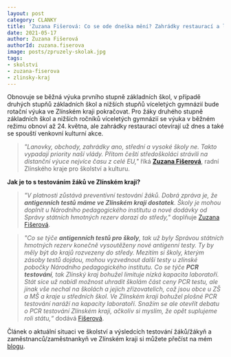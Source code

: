```yaml
---
layout: post
category: CLANKY
title: 'Zuzana Fišerová: Co se ode dneška mění? Zahrádky restaurací a lanovky otevřeny, střední a vysoké školy ne'
date: 2021-05-17
author: Zuzana Fišerová
authorId: zuzana.fiserova
image: posts/zpruzely-skolak.jpg
tags: 
- skolstvi
- zuzana-fiserova
- zlinsky-kraj
---
```


Obnovuje se běžná výuka prvního stupně základních škol, v případě druhých stupňů základních škol a nižších stupňů víceletých gymnázií bude rotační výuka ve Zlínském kraji pokračovat. Pro žáky druhého stupně základních škol a nižších ročníků víceletých gymnázií se výuka v běžném režimu obnoví až 24. května, ale zahrádky restaurací otevírají už dnes a také se spouští venkovní kulturní akce.

> *"Lanovky, obchody, zahrádky ano, střední a vysoké školy ne. Takto vypadají priority naší vlády. Přitom čeští středoškoláci strávili na distanční výuce nejvíce času z celé EU,"* říká **[Zuzana Fišerová](https://zlinsky.pirati.cz/lide/zuzana-fiserova/)**, radní Zlínského kraje pro školství a kulturu.
> 


**Jak je to s testováním žáků ve Zlínském kraji?**

> *"V platnosti zůstává preventivní testování žáků. Dobrá zpráva je, že **antigenních testů máme ve Zlínském kraji dostatek**. Školy je mohou doplnit u Národního pedagogického institutu a nové dodávky od Správy státních hmotných rezerv dorazí do středy,"* doplňuje [Zuzana Fišerová](https://zlinsky.pirati.cz/lide/zuzana-fiserova/).
> 

> *"Co se týče **antigenních testů pro školy**, tak už byly Správou státních hmotných rezerv konečně vysoutěženy nové antigenní testy. Ty by měly být do krajů rozvezeny do středy. Mezitím si školy, kterým zásoby testů dojdou, mohou vyzvednout další testy u zlínské pobočky Národního pedagogického institutu. Co se týče **PCR testování**, tak Zlínský kraj bohužel limituje nízká kapacita laboratoří. Stát sice už nabídl možnost uhradit školám část ceny PCR testu, ale jinak vše nechal na školách a jejich zřizovatelích, což jsou obce u ZŠ a MŠ a kraje u středních škol. Ve Zlínském kraji bohužel plošné PCR testování naráží na kapacity laboratoří. Snažím se ale otevřít debatu o PCR testování Zlínském kraji, ačkoliv si myslím, že opět suplujeme roli státu,“* dodává [Fišerová](https://zlinsky.pirati.cz/lide/zuzana-fiserova/).
> 

Článek o aktuální situaci ve školství a výsledcích testování žáků/žákyň a zaměstnanců/zaměstnankyň ve Zlínském kraji si můžete přečíst na mém [blogu](https://zfiserova.cz/aktualni-situace-ve-skolstvi-vysledky-testovani-zaku-zakyn-a-zamestnancu-zamestnankyn/).
